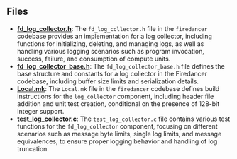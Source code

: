 
## Files
- **[fd_log_collector.h](log_collector/fd_log_collector.h.driver.md)**: The `fd_log_collector.h` file in the `firedancer` codebase provides an implementation for a log collector, including functions for initializing, deleting, and managing logs, as well as handling various logging scenarios such as program invocation, success, failure, and consumption of compute units.
- **[fd_log_collector_base.h](log_collector/fd_log_collector_base.h.driver.md)**: The `fd_log_collector_base.h` file defines the base structure and constants for a log collector in the Firedancer codebase, including buffer size limits and serialization details.
- **[Local.mk](log_collector/Local.mk.driver.md)**: The `Local.mk` file in the `firedancer` codebase defines build instructions for the `log_collector` component, including header file addition and unit test creation, conditional on the presence of 128-bit integer support.
- **[test_log_collector.c](log_collector/test_log_collector.c.driver.md)**: The `test_log_collector.c` file contains various test functions for the `fd_log_collector` component, focusing on different scenarios such as message byte limits, single log limits, and message equivalences, to ensure proper logging behavior and handling of log truncation.

